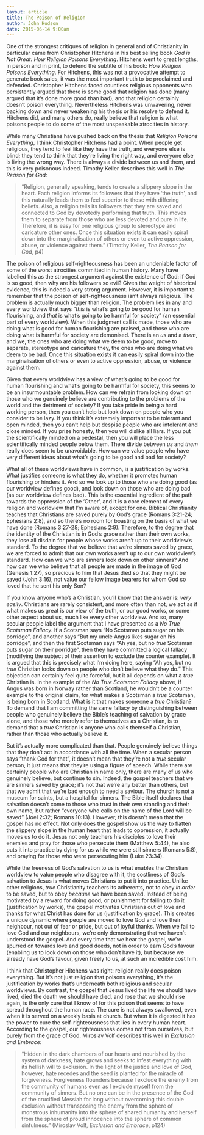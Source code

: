 ```yaml
---
layout: article
title: The Poison of Religion
author: John Hudson
date: 2015-06-14 9:00am
--- 
```


One of the strongest critiques of religion in general and of Christianity in particular came from Christopher Hitchens in his best selling book _God is Not Great: How Religion Poisons Everything_. Hitchens went to great lengths, in person and in print, to defend the subtitle of his book: _How Religion Poisons Everything_. For Hitchens, this was not a provocative attempt to generate book sales, it was the most important truth to be proclaimed and defended. Christopher Hitchens faced countless religious opponents who persistently argued that there is some good that religion has done (many argued that it’s done more good than bad), and that religion certainly doesn’t poison everything. Nevertheless Hitchens was unwavering, never backing down and never weakening his thesis or his resolve to defend it. Hitchens did, and many others do, really believe that religion is what poisons people to do some of the most unspeakable atrocities in history.

While many Christians have pushed back on the thesis that _Religion Poisons Everything_, I think Christopher Hitchens had a point. When people get religious, they tend to feel like they have the truth, and everyone else is blind; they tend to think that they’re living the right way, and everyone else is living the wrong way. There is always a divide between us and them, and this is very poisonous indeed. Timothy Keller describes this well in _The Reason for God_:

> “Religion, generally speaking, tends to create a slippery slope in the heart. Each religion informs its followers that they have ‘the truth’, and this naturally leads them to feel superior to those with differing beliefs. Also, a religion tells its followers that they are saved and connected to God by devotedly performing that truth. This moves them to separate from those who are less devoted and pure in life. Therefore, it is easy for one religious group to stereotype and caricature other ones. Once this situation exists it can easily spiral down into the marginalisation of others or even to active oppression, abuse, or violence against them.” (Timothy Keller, _The Reason for God_, p4)

The poison of religious self-righteousness has been an undeniable factor of some of the worst atrocities committed in human history. Many have labelled this as the strongest argument against the existence of God: if God is so good, then why are his followers so evil? Given the weight of historical evidence, this is indeed a very strong argument. However, it is important to remember that the poison of self-righteousness isn’t always religious. The problem is actually much bigger than religion. The problem lies in any and every worldview that says “_this_ is what’s going to be good for human flourishing, and _that_ is what’s going to be harmful for society” (an essential part of every worldview). When this judgment call is made, those who are doing what is good for human flourishing are praised, and those who are doing what is harmful for society are demonised. There is an _us_ and a _them_, and we, the ones who are doing what we deem to be good, move to separate, stereotype and caricature they, the ones who are doing what we deem to be bad. Once this situation exists it can easily spiral down into the marginalisation of others or even to active oppression, abuse, or violence against them.

Given that every worldview has a view of what’s going to be good for human flourishing and what’s going to be harmful for society, this seems to be an insurmountable problem. How can we refrain from looking down on those who we genuinely believe are contributing to the problems of the world and the detriment of society? If you take pride in being a hard working person, then you can’t help but look down on people who you consider to be lazy. If you think it’s extremely important to be tolerant and open minded, then you can’t help but despise people who are intolerant and close minded. If you prize honesty, then you will dislike all liars. If you put the scientifically minded on a pedestal, then you will place the less scientifically minded people below them. There divide between _us_ and _them_ really does seem to be unavoidable. How can we value people who have very different ideas about what’s going to be good and bad for society?

What all of these worldviews have in common, is a justification by works. What justifies someone is what they do, whether it promotes human flourishing or hinders it. And so we look up to those who are doing good (as our worldview defines good), and look down on those who are doing bad (as our worldview defines bad). This is the essential ingredient of the path towards the oppression of the ‘Other’, and it is a core element of every religion and worldview that I’m aware of, except for one. Biblical Christianity teaches that Christians are saved purely by God’s grace (Romans 3:21-24; Ephesians 2:8), and so there’s no room for boasting on the basis of what we have done (Romans 3:27-28; Ephesians 2:9). Therefore, to the degree that the identity of the Christian is in God’s grace rather than their own works, they lose all disdain for people whose works aren’t up to their worldview’s standard. To the degree that we believe that we’re sinners saved by grace, we are forced to admit that our own works aren’t up to our own worldview’s standard. How can we who are sinners look down on other sinners? And how can we who believe that all people are made in the image of God (Genesis 1:27), so precious to him that Jesus died so that they might be saved (John 3:16), not value our fellow image bearers for whom God so loved that he sent his only Son?

If you know anyone who’s a Christian, you’ll know that the answer is: _very easily_. Christians are rarely consistent, and more often than not, we act as if what makes us great is our view of the truth, or our good works, or some other aspect about us, much like every other worldview. And so, many secular people label the argument that I have presented as a _No True Scotsman Fallacy_. If a Scotsman says “No Scotsman puts sugar on his porridge”, and another says “But my uncle Angus likes sugar on his porridge”, and then the first Scotsman says “Ah yes, but no _true_ Scotsman puts sugar on their porridge”, then they have committed a logical fallacy (modifying the subject of their assertion to exclude the counter example). It is argued that this is precisely what I’m doing here, saying “Ah yes, but no _true_ Christian looks down on people who don’t believe what they do.” This objection can certainly feel quite forceful, but it all depends on what a _true_ Christian is. In the example of the _No True Scotsman Fallacy_ above, if Angus was born in Norway rather than Scotland, he wouldn’t be a counter example to the original claim, for what makes a Scotsman a _true_ Scotsman, is being born in Scotland. What is it that makes someone a _true_ Christian? To demand that I am committing the same fallacy by distinguishing between people who genuinely believe the Bible’s teaching of salvation by grace alone, and those who merely refer to themselves as a Christian, is to demand that a _true_ Christian is anyone who calls themself a Christian, rather than those who actually believe it.

But it’s actually more complicated than that. People genuinely believe things that they don’t act in accordance with all the time. When a secular person says “thank God for that”, it doesn’t mean that they’re not a _true_ secular person, it just means that they’re using a figure of speech. While there are certainly people who are Christian in name only, there are many of us who genuinely believe, but continue to sin. Indeed, the gospel teachers that we are sinners saved by grace; it’s not that we’re any better than others, but that we admit that we’re bad enough to need a saviour. The church is not a museum for saints, but a hospital for sinners. The Bible itself declares that salvation doesn’t come to those who trust in their own standing and their own name, but rather “everyone who calls on the name of the Lord will be saved” (Joel 2:32; Romans 10:13). However, this doesn’t mean that the gospel has no effect. Not only does the gospel show us the way to flatten the slippery slope in the human heart that leads to oppression, it actually moves us to do it. Jesus not only teachers his disciples to love their enemies and pray for those who persecute them (Matthew 5:44), he also puts it into practice by dying for us while we were still sinners (Romans 5:8), and praying for those who were persecuting him (Luke 23:34).

While the freeness of God’s salvation to us is what enables the Christian worldview to value people who disagree with it, the costliness of God’s salvation to Jesus is what moves Christians to put it into practice. Unlike other religions, _true_ Christianity teachers its adherents, not to obey _in order_ to be saved, but to obey _because_ we have been saved. Instead of being motivated by a reward for doing good, or punishment for failing to do it (justification by works), the gospel motivates Christians out of love and thanks for what Christ has done for us (justification by grace). This creates a unique dynamic where people are moved to love God and love their neighbour, not out of fear or pride, but out of joyful thanks. When we fail to love God and our neighbours, we’re only demonstrating that we haven’t understood the gospel. And every time that we hear the gospel, we’re spurred on towards love and good deeds, not in order to earn God’s favour (enabling us to look down on those who don’t have it), but because we already have God’s favour, given freely to us, at such an incredible cost him.

I think that Christopher Hitchens was right: religion really does poison everything. But it’s not just religion that poisons everything, it’s the justification by works that’s underneath both religious and secular worldviews. By contrast, the gospel that Jesus lived the life we should have lived, died the death we should have died, and rose that we should rise again, is the only cure that I know of for this poison that seems to have spread throughout the human race. The cure is not always swallowed, even when it is served on a weekly basis at church. But when it is digested it has the power to cure the self-righteousness that lies in every human heart. According to the gospel, our righteousness comes not from ourselves, but purely from the grace of God. Miroslav Volf describes this well in _Exclusion and Embrace_:

> “Hidden in the dark chambers of our hearts and nourished by the system of darkness, hate grows and seeks to infest everything with its hellish will to exclusion. In the light of the justice and love of God, however, hate recedes and the seed is planted for the miracle of forgiveness. Forgiveness flounders because I exclude the enemy from the community of humans even as I exclude myself from the community of sinners. But no one can be in the presence of the God of the crucified Messiah for long without overcoming this double exclusion without transposing the enemy from the sphere of monstrous inhumanity into the sphere of shared humanity and herself from the sphere of proud innocence into the sphere of common sinfulness.” (Miroslav Volf, _Exclusion and Embrace_, p124)

